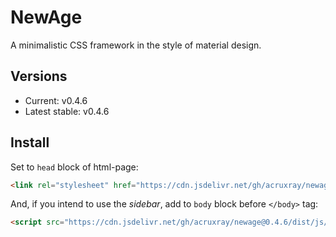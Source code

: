# NewAge

A minimalistic CSS framework in the style of material design.

## Versions

* Current: v0.4.6
* Latest stable: v0.4.6

## Install

Set to `head` block of html-page:

```html
<link rel="stylesheet" href="https://cdn.jsdelivr.net/gh/acruxray/newage@0.4.6/dist/css/newage.min.css">
```
And, if you intend to use the *sidebar*, add to `body` block before `</body>` tag:

```html
<script src="https://cdn.jsdelivr.net/gh/acruxray/newage@0.4.6/dist/js/newage.min.js"></script>
```
